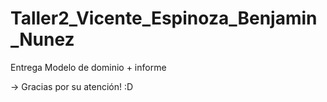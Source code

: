 # Taller2_Vicente_Espinoza_Benjamin_Nunez
Entrega Modelo de dominio + informe


-> Gracias por su atención! :D
